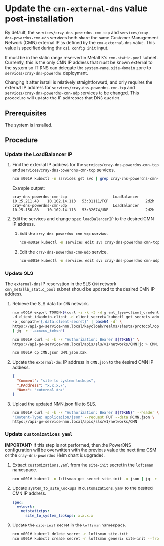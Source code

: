 # Update the `cmn-external-dns` value post-installation

By default, the `services/cray-dns-powerdns-cmn-tcp` and `services/cray-dns-powerdns-cmn-udp` services both share the same Customer Management Network \(CMN\) external IP as defined by the `cmn-external-dns` value.
This value is specified during the `csi config init` input.

It must be in the static range reserved in MetalLB's `cmn-static-pool` subnet. Currently, this is the only CMN IP address that must be known external to the system so IT DNS can delegate the `system-name.site-domain` zone to `services/cray-dns-powerdns` deployment.

Changing it after install is relatively straightforward, and only requires the external IP address for `services/cray-dns-powerdns-cmn-tcp` and `services/cray-dns-powerdns-cmn-udp` services to be changed. This
procedure will update the IP addresses that DNS queries.

## Prerequisites

The system is installed.

## Procedure

### Update the LoadBalancer IP

1. Find the external IP address for the `services/cray-dns-powerdns-cmn-tcp` and `services/cray-dns-powerdns-cmn-tcp` services.

    ```bash
    ncn-m001# kubectl -n services get svc | grep cray-dns-powerdns-cmn-
    ```

    Example output:

    ```console
    cray-dns-powerdns-cmn-tcp                     LoadBalancer   10.25.211.48    10.102.14.113   53:31111/TCP                 2d2h
    cray-dns-powerdns-cmn-udp                     LoadBalancer   10.25.156.88    10.102.14.113   53:32674/UDP                 2d2h
    ```

1. Edit the services and change `spec.loadBalancerIP` to the desired CMN IP address.

    1. Edit the `cray-dns-powerdns-cmn-tcp` service.

        ```bash
        ncn-m001# kubectl -n services edit svc cray-dns-powerdns-cmn-tcp
        ```

    1. Edit the `cray-dns-powerdns-cmn-udp` service.

        ```bash
        ncn-m001# kubectl -n services edit svc cray-dns-powerdns-cmn-udp
        ```

### Update SLS

The `external-dns` IP reservation in the SLS `CMN` network `cmn_metallb_static_pool` subnet should be updated to the desired CMN IP address.

1. Retrieve the SLS data for `CMN` network.

   ```bash
   ncn-m001# export TOKEN=$(curl -s -k -S -d grant_type=client_credentials \
   -d client_id=admin-client -d client_secret=`kubectl get secrets admin-client-auth \
   -o jsonpath='{.data.client-secret}' | base64 -d` \
   https://api-gw-service-nmn.local/keycloak/realms/shasta/protocol/openid-connect/token \
   | jq -r '.access_token')

   ncn-m001# curl -s -k -H "Authorization: Bearer ${TOKEN}" \
   https://api-gw-service-nmn.local/apis/sls/v1/networks/CMN|jq > CMN.json

   ncn-m001# cp CMN.json CMN.json.bak
   ```

1. Update the `external-dns` IP address in `CMN.json` to the desired CMN IP address.

   ```json
   {
     "Comment": "site to system lookups",
     "IPAddress": "x.x.x.x",
     "Name": "external-dns"
   }
   ```

1. Upload the updated NMN.json file to SLS.

   ```bash
   ncn-m001# curl -s -k -H "Authorization: Bearer ${TOKEN}" --header \
   "Content-Type: application/json" --request PUT --data @CMN.json \
   https://api-gw-service-nmn.local/apis/sls/v1/networks/CMN
   ```

### Update `customizations.yaml`

**IMPORTANT:** If this step is not performed, then the PowerDNS configuration will be overwritten with the previous value the next time CSM or the `cray-dns-powerdns` Helm chart is upgraded.

1. Extract `customizations.yaml` from the `site-init` secret in the `loftsman` namespace.

   ```bash
   ncn-m001# kubectl -n loftsman get secret site-init -o json | jq -r '.data."customizations.yaml"' | base64 -d > customizations.yaml
   ```

1. Update `system_to_site_lookups` in `customizations.yaml` to the desired CMN IP address.

   ```yaml
   spec:
     network:
       netstaticips:
         site_to_system_lookups: x.x.x.x
   ```

1. Update the `site-init` secret in the `loftsman` namespace.

   ```bash
   ncn-m001# kubectl delete secret -n loftsman site-init
   ncn-m001# kubectl create secret -n loftsman generic site-init --from-file=customizations.yaml
   ```

